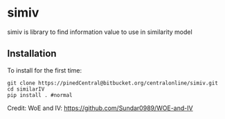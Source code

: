 # simiv

simiv is library to find information value to use in similarity model 

## Installation

To install for the first time:

```
git clone https://pinedCentral@bitbucket.org/centralonline/simiv.git
cd similarIV
pip install . #normal
```


Credit: 
WoE and IV: https://github.com/Sundar0989/WOE-and-IV